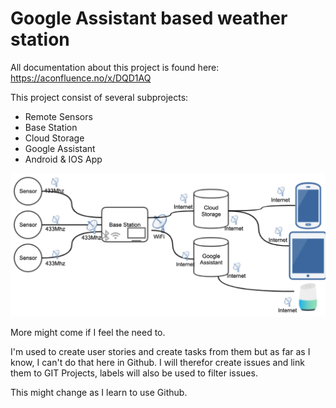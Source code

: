 # Google Assistant based weather station
All documentation about this project is found here:
https://aconfluence.no/x/DQD1AQ

This project consist of several subprojects:
* Remote Sensors
* Base Station
* Cloud Storage
* Google Assistant
* Android & IOS App

![Project architecture](pictures/image.png)

More might come if I feel the need to.

I'm used to create user stories and create tasks from them but as far as I know, I can't do that here in Github.
I will therefor create issues and link them to GIT Projects, labels will also be used to filter issues.

This might change as I learn to use Github.
